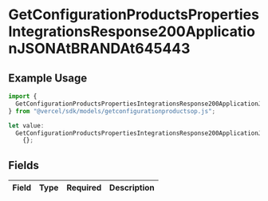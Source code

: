 # GetConfigurationProductsPropertiesIntegrationsResponse200ApplicationJSONAtBRANDAt645443

## Example Usage

```typescript
import {
  GetConfigurationProductsPropertiesIntegrationsResponse200ApplicationJSONAtBRANDAt645443,
} from "@vercel/sdk/models/getconfigurationproductsop.js";

let value:
  GetConfigurationProductsPropertiesIntegrationsResponse200ApplicationJSONAtBRANDAt645443 =
    {};
```

## Fields

| Field       | Type        | Required    | Description |
| ----------- | ----------- | ----------- | ----------- |